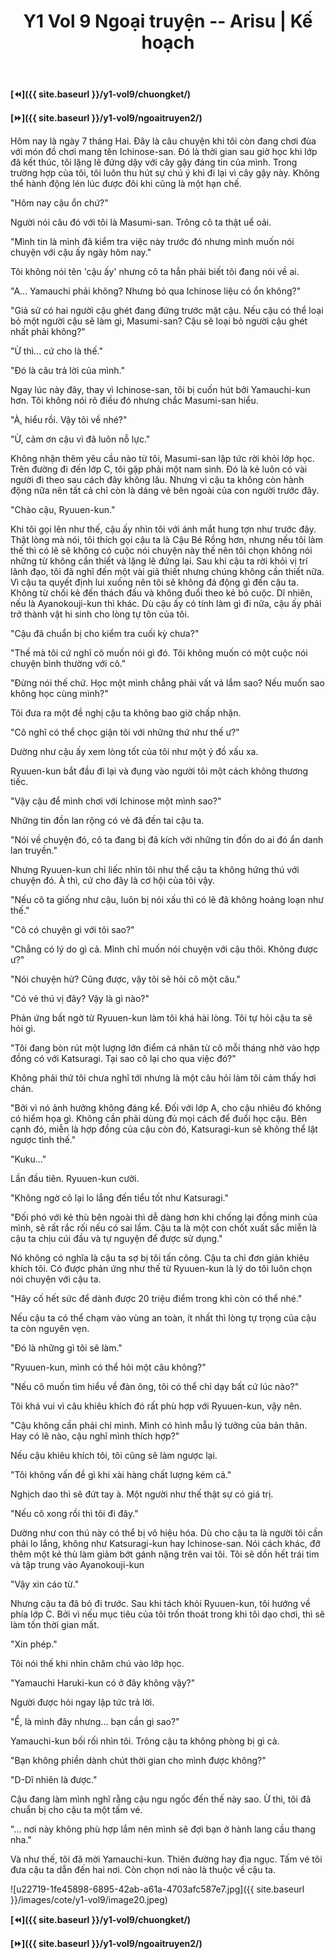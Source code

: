 ﻿---
layout: post
title: Y1 Vol 9 Ngoại truyện -- Arisu | Kế hoạch
permalink: /y1-vol9/ngoaitruyen1/
---

**[⏪]({{ site.baseurl }}/y1-vol9/chuongket/)**

**[⏩]({{ site.baseurl }}/y1-vol9/ngoaitruyen2/)**

Hôm nay là ngày 7 tháng Hai. Đây là câu chuyện khi tôi còn đang chơi đùa với món đồ chơi mang tên Ichinose-san. Đó là thời gian sau giờ học khi lớp đã kết thúc, tôi lặng lẽ đứng dậy với cây gậy đáng tin của mình. Trong trường hợp của tôi, tôi luôn thu hút sự chú ý khi đi lại vì cây gậy này. Không thể hành động lén lúc được đôi khi cũng là một hạn chế.

"Hôm nay cậu ổn chứ?"

Người nói câu đó với tôi là Masumi-san. Trông cô ta thật uể oải.

"Mình tin là mình đã kiểm tra việc này trước đó nhưng mình muốn nói chuyện với cậu ấy ngày hôm nay."

Tôi không nói tên 'cậu ấy' nhưng cô ta hẳn phải biết tôi đang nói về ai.

"A... Yamauchi phải không? Nhưng bỏ qua Ichinose liệu có ổn không?"

"Giả sử có hai người cậu ghét đang đứng trước mặt cậu. Nếu cậu có thể loại bỏ một người cậu sẽ làm gì, Masumi-san? Cậu sẽ loại bỏ người cậu ghét nhất phải không?"

"Ừ thì... cứ cho là thế."

"Đó là câu trả lời của mình."

Ngay lúc này đây, thay vì Ichinose-san, tôi bị cuốn hút bởi Yamauchi-kun hơn. Tôi không nói rõ điều đó nhưng chắc Masumi-san hiểu.

"À, hiểu rồi. Vậy tôi về nhé?"

"Ừ, cảm ơn cậu vì đã luôn nỗ lực."

Không nhận thêm yêu cầu nào từ tôi, Masumi-san lập tức rời khỏi lớp học. Trên đường đi đến lớp C, tôi gặp phải một nam sinh. Đó là kẻ luôn có vài người đi theo sau cách đây không lâu. Nhưng vì cậu ta không còn hành động nữa nên tất cả chỉ còn là dáng vẻ bên ngoài của con người trước đây.

"Chào cậu, Ryuuen-kun."

Khi tôi gọi lên như thế, cậu ấy nhìn tôi với ánh mắt hung tợn như trước đây. Thật lòng mà nói, tôi thích gọi cậu ta là Cậu Bé Rồng hơn, nhưng nếu tôi làm thế thì có lẽ sẽ không có cuộc nói chuyện này thế nên tôi chọn không nói những từ không cần thiết và lặng lẽ đứng lại. Sau khi cậu ta rời khỏi vị trí lãnh đạo, tôi đã nghĩ đến một vài giả thiết nhưng chúng không cần thiết nữa. Vì cậu ta quyết định lui xuống nên tôi sẽ không đá động gì đến cậu ta. Không từ chối kẻ đến thách đấu và không đuổi theo kẻ bỏ cuộc. Dĩ nhiên, nếu là Ayanokouji-kun thì khác. Dù cậu ấy có tính làm gì đi nữa, cậu ấy phải trở thành vật hi sinh cho lòng tự tôn của tôi.

"Cậu đã chuẩn bị cho kiểm tra cuối kỳ chưa?"

"Thế mà tôi cứ nghĩ cô muốn nói gì đó. Tôi không muốn có một cuộc nói chuyện bình thường với cô."

"Đừng nói thế chứ. Học một mình chẳng phải vất vả lắm sao? Nếu muốn sao không học cùng mình?"

Tôi đưa ra một đề nghị cậu ta không bao giờ chấp nhận.

"Cô nghĩ có thể chọc giận tôi với những thứ như thế ư?"

Dường như cậu ấy xem lòng tốt của tôi như một ý đồ xấu xa.

Ryuuen-kun bắt đầu đi lại và đụng vào người tôi một cách không thương tiếc.

"Vậy cậu để mình chơi với Ichinose một mình sao?"

Những tin đồn lan rộng có vẻ đã đến tai cậu ta.

"Nói về chuyện đó, cô ta đang bị đã kích với những tin đồn do ai đó ẩn danh lan truyền."

Nhưng Ryuuen-kun chỉ liếc nhìn tôi như thể cậu ta không hứng thú với chuyện đó. À thì, cứ cho đây là cơ hội của tôi vậy.

"Nếu cô ta giống như cậu, luôn bị nói xấu thì có lẽ đã không hoảng loạn như thế."

"Cô có chuyện gì với tôi sao?"

"Chẳng có lý do gì cả. Mình chỉ muốn nói chuyện với cậu thôi. Không được ư?"

"Nói chuyện hử? Cũng được, vậy tôi sẽ hỏi cô một câu."

"Có vẻ thú vị đây? Vậy là gì nào?"

Phản ứng bất ngờ từ Ryuuen-kun làm tôi khá hài lòng. Tôi tự hỏi cậu ta sẽ hỏi gì.

"Tôi đang bòn rút một lượng lớn điểm cá nhân từ cô mỗi tháng nhờ vào hợp đồng có với Katsuragi. Tại sao cô lại cho qua việc đó?"

Không phải thứ tôi chưa nghĩ tới nhưng là một câu hỏi làm tôi cảm thấy hơi chán.

"Bởi vì nó ảnh hưởng không đáng kể. Đối với lớp A, cho cậu nhiêu đó không có hiểm họa gì. Không cần phải dùng đủ mọi cách để đuổi học cậu. Bên cạnh đó, miễn là hợp đồng của cậu còn đó, Katsuragi-kun sẽ không thể lật ngược tình thế."

"Kuku..."

Lần đầu tiên. Ryuuen-kun cười.

"Không ngờ cô lại lo lắng đến tiểu tốt như Katsuragi."

"Đối phó với kẻ thù bên ngoài thì dễ dàng hơn khi chống lại đồng minh của mình, sẽ rất rắc rối nếu có sai lầm. Cậu ta là một con chốt xuất sắc miễn là cậu ta chịu cúi đầu và tự nguyện để được sử dụng."

Nó không có nghĩa là cậu ta sợ bị tôi tấn công. Cậu ta chỉ đơn giản khiêu khích tôi. Có được phản ứng như thế từ Ryuuen-kun là lý do tôi luôn chọn nói chuyện với cậu ta.

"Hãy cố hết sức để dành được 20 triệu điểm trong khi còn có thể nhé."

Nếu cậu ta có thể chạm vào vùng an toàn, ít nhất thì lòng tự trọng của cậu ta còn nguyên vẹn.

"Đó là những gì tôi sẽ làm."

"Ryuuen-kun, mình có thể hỏi một câu không?"

"Nếu cô muốn tìm hiểu về đàn ông, tôi có thể chỉ dạy bất cứ lúc nào?"

Tôi khá vui vì câu khiêu khích đó rất phù hợp với Ryuuen-kun, vậy nên.

"Cậu không cần phải chỉ mình. Mình có hình mẫu lý tưởng của bản thân. Hay có lẽ nào, cậu nghĩ mình thích hợp?"

Nếu cậu khiêu khích tôi, tôi cũng sẽ làm ngược lại.

"Tôi không vấn đề gì khi xài hàng chất lượng kém cả."

Nghịch dao thì sẽ đứt tay à. Một người như thế thật sự có giá trị.

"Nếu cô xong rồi thì tôi đi đây."

Dường như con thú này có thể bị vô hiệu hóa. Dù cho cậu ta là người tôi cần phải lo lắng, không như Katsuragi-kun hay Ichinose-san. Nói cách khác, đỡ thêm một kẻ thù làm giảm bớt gánh nặng trên vai tôi. Tôi sẽ dồn hết trái tim và tập trung vào Ayanokouji-kun

"Vậy xin cáo từ."

Nhưng cậu ta đã bỏ đi trước. Sau khi tách khỏi Ryuuen-kun, tôi hướng về phía lớp C. Bởi vì nếu mục tiêu của tôi trốn thoát trong khi tôi dạo chơi, thì sẽ làm tốn thời gian mất.

"Xin phép."

Tôi nói thế khi nhìn chăm chú vào lớp học.

"Yamauchi Haruki-kun có ở đây không vậy?"

Người được hỏi ngay lập tức trả lời.

"Ể, là mình đây nhưng... bạn cần gì sao?"

Yamauchi-kun bối rối nhìn tôi. Trông cậu ta không phòng bị gì cả.

"Bạn không phiền dành chút thời gian cho mình được không?"

"D-Dĩ nhiên là được."

Cậu đang làm mình nghĩ rằng cậu ngu ngốc đến thế này sao. Ừ thì, tôi đã chuẩn bị cho cậu ta một tấm vé.

"\... nơi này không phù hợp lắm nên mình sẽ đợi bạn ở hành lang cầu thang nha."

Và như thế, tôi đã mời Yamauchi-kun. Thiên đường hay địa ngục. Tấm vé tôi đưa cậu ta dẫn đến hai nơi. Còn chọn nơi nào là thuộc về cậu ta.

![u22719-1fe45898-6895-42ab-a61a-4703afc587e7.jpg]({{ site.baseurl }}/images/cote/y1-vol9/image20.jpeg)

**[⏪]({{ site.baseurl }}/y1-vol9/chuongket/)**

**[⏩]({{ site.baseurl }}/y1-vol9/ngoaitruyen2/)**
